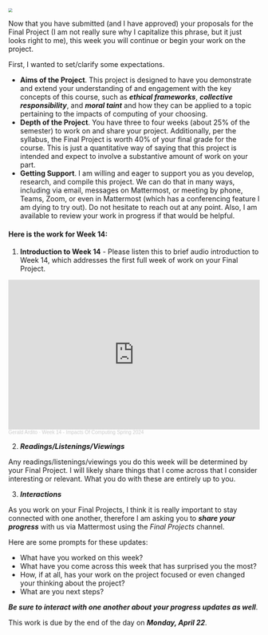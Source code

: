 <img src="https://images.unsplash.com/photo-1501290741922-b56c0d0884af?q=80&w=1932&auto=format&fit=crop&ixlib=rb-4.0.3&ixid=M3wxMjA3fDB8MHxwaG90by1wYWdlfHx8fGVufDB8fHx8fA%3D%3D" style="zoom:50%;" >

Now that you have submitted (and I have approved) your proposals for the Final Project (I am not really sure why I capitalize this phrase, but it just looks right to me), this week you will continue or begin your work on the project.

First, I wanted to set/clarify some expectations. 

- **Aims of the Project**. This project is designed to have you demonstrate and extend your understanding of and engagement with the key concepts of this course, such as ***ethical frameworks***, ***collective responsibility***, and ***moral taint*** and how they can be applied to a topic pertaining to the impacts of computing of your choosing.
- **Depth of the Project**. You have three to four weeks (about 25% of the semester) to work on and share your project. Additionally, per the syllabus, the Final Project is worth 40% of your final grade for the course. This is just a quantitative way of saying that this project is intended and expect to involve a substantive amount of work on your part.
- **Getting Support**. I am willing and eager to support you as you develop, research, and compile this project. We can do that in many ways, including via email, messages on Mattermost, or meeting by phone, Teams, Zoom, or even in Mattermost (which has a conferencing feature I am dying to try out). Do not hesitate to reach out at any point. Also, I am available to review your work in progress if that would be helpful.


#### Here is the work for Week 14:

1. **Introduction to Week 14** - Please listen this to brief audio introduction to Week 14, which addresses the first full week of work on your Final Project. 

<iframe width="100%" height="300" scrolling="no" frameborder="no" allow="autoplay" src="https://w.soundcloud.com/player/?url=https%3A//api.soundcloud.com/tracks/1800757224&color=%23ff5500&auto_play=false&hide_related=false&show_comments=true&show_user=true&show_reposts=false&show_teaser=true&visual=true"></iframe><div style="font-size: 10px; color: #cccccc;line-break: anywhere;word-break: normal;overflow: hidden;white-space: nowrap;text-overflow: ellipsis; font-family: Interstate,Lucida Grande,Lucida Sans Unicode,Lucida Sans,Garuda,Verdana,Tahoma,sans-serif;font-weight: 100;"><a href="https://soundcloud.com/gerald-ardito" title="Gerald Ardito" target="_blank" style="color: #cccccc; text-decoration: none;">Gerald Ardito</a> · <a href="https://soundcloud.com/gerald-ardito/week-14-impacts-of-computing-spring-2024" title="Week 14 - Impacts Of Computing Spring 2024" target="_blank" style="color: #cccccc; text-decoration: none;">Week 14 - Impacts Of Computing Spring 2024</a></div>


2. ***Readings/Listenings/Viewings***

Any readings/listenings/viewings you do this week will be determined by your Final Project. I will likely share things that I come across that I consider interesting or relevant. What you do with these are entirely up to you.

3. ***Interactions***

As you work on your Final Projects, I think it is really important to stay connected with one another, therefore I am asking you to ***share your progress*** with us via Mattermost using the *Final Projects* channel.

Here are some prompts for these updates:

- What have you worked on this week?
- What have you come across this week that has surprised you the most?
- How, if at all, has your work on the project focused or even changed your thinking about the project?
- What are you next steps?

***Be sure to interact with one another about your progress updates as well***.

This work is due by the end of the day on ***Monday,  April 22***.